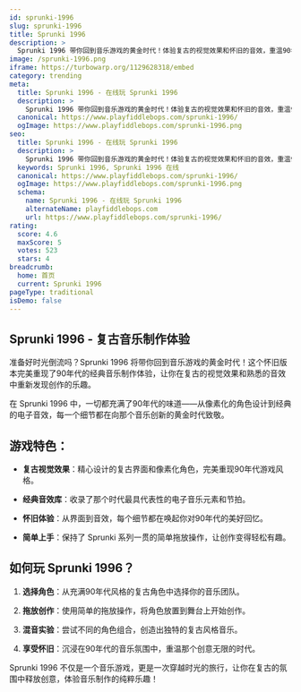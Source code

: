 ```yaml
---
id: sprunki-1996
slug: sprunki-1996
title: Sprunki 1996
description: >
  Sprunki 1996 带你回到音乐游戏的黄金时代！体验复古的视觉效果和怀旧的音效，重温90年代的经典音乐制作乐趣。
image: /sprunki-1996.png
iframe: https://turbowarp.org/1129628318/embed
category: trending
meta:
  title: Sprunki 1996 - 在线玩 Sprunki 1996
  description: >
    Sprunki 1996 带你回到音乐游戏的黄金时代！体验复古的视觉效果和怀旧的音效，重温90年代的经典音乐制作乐趣。
  canonical: https://www.playfiddlebops.com/sprunki-1996/
  ogImage: https://www.playfiddlebops.com/sprunki-1996.png
seo:
  title: Sprunki 1996 - 在线玩 Sprunki 1996
  description: >
    Sprunki 1996 带你回到音乐游戏的黄金时代！体验复古的视觉效果和怀旧的音效，重温90年代的经典音乐制作乐趣。
  keywords: Sprunki 1996, Sprunki 1996 在线
  canonical: https://www.playfiddlebops.com/sprunki-1996/
  ogImage: https://www.playfiddlebops.com/sprunki-1996.png
  schema:
    name: Sprunki 1996 - 在线玩 Sprunki 1996
    alternateName: playfiddlebops.com
    url: https://www.playfiddlebops.com/sprunki-1996/
rating:
  score: 4.6
  maxScore: 5
  votes: 523
  stars: 4
breadcrumb:
  home: 首页
  current: Sprunki 1996
pageType: traditional
isDemo: false
---
```


## Sprunki 1996 - 复古音乐制作体验

准备好时光倒流吗？Sprunki 1996 将带你回到音乐游戏的黄金时代！这个怀旧版本完美重现了90年代的经典音乐制作体验，让你在复古的视觉效果和熟悉的音效中重新发现创作的乐趣。

在 Sprunki 1996 中，一切都充满了90年代的味道——从像素化的角色设计到经典的电子音效，每一个细节都在向那个音乐创新的黄金时代致敬。

## 游戏特色：

- **复古视觉效果**：精心设计的复古界面和像素化角色，完美重现90年代游戏风格。

- **经典音效库**：收录了那个时代最具代表性的电子音乐元素和节拍。

- **怀旧体验**：从界面到音效，每个细节都在唤起你对90年代的美好回忆。

- **简单上手**：保持了 Sprunki 系列一贯的简单拖放操作，让创作变得轻松有趣。

## 如何玩 Sprunki 1996？

1. **选择角色**：从充满90年代风格的复古角色中选择你的音乐团队。

2. **拖放创作**：使用简单的拖放操作，将角色放置到舞台上开始创作。

3. **混音实验**：尝试不同的角色组合，创造出独特的复古风格音乐。

4. **享受怀旧**：沉浸在90年代的音乐氛围中，重温那个创意无限的时代。

Sprunki 1996 不仅是一个音乐游戏，更是一次穿越时光的旅行，让你在复古的氛围中释放创意，体验音乐制作的纯粹乐趣！